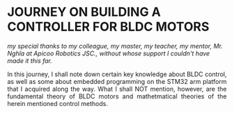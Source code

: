 # JOURNEY ON BUILDING A CONTROLLER FOR BLDC MOTORS
*my special thanks to my colleague, my master, my teacher, my mentor, Mr. Nghĩa at Apicoo Robotics JSC., without whose support I couldn't have made it this far.*

<div style="text-align: justify">In this journey, I shall note down certain key knowledge about BLDC control, as well as some about embedded programming on the STM32 arm platform that I acquired along the way. What I shall NOT mention, however, are the fundamental theory of BLDC motors and mathetmatical theories of the herein mentioned control methods.</div>
